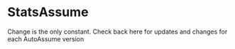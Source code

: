 # StatsAssume
Change is the only constant.
Check back here for updates and changes for each AutoAssume version
